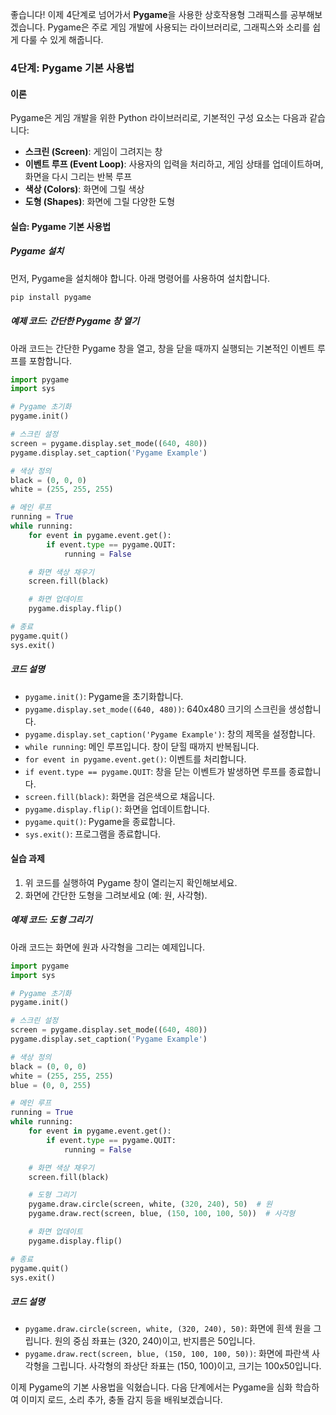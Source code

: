 좋습니다! 이제 4단계로 넘어가서 **Pygame**을 사용한 상호작용형 그래픽스를 공부해보겠습니다. Pygame은 주로 게임 개발에 사용되는 라이브러리로, 그래픽스와 소리를 쉽게 다룰 수 있게 해줍니다.

### 4단계: Pygame 기본 사용법

#### 이론
Pygame은 게임 개발을 위한 Python 라이브러리로, 기본적인 구성 요소는 다음과 같습니다:
- **스크린 (Screen)**: 게임이 그려지는 창
- **이벤트 루프 (Event Loop)**: 사용자의 입력을 처리하고, 게임 상태를 업데이트하며, 화면을 다시 그리는 반복 루프
- **색상 (Colors)**: 화면에 그릴 색상
- **도형 (Shapes)**: 화면에 그릴 다양한 도형

#### 실습: Pygame 기본 사용법

##### Pygame 설치
먼저, Pygame을 설치해야 합니다. 아래 명령어를 사용하여 설치합니다.

```bash
pip install pygame
```

##### 예제 코드: 간단한 Pygame 창 열기
아래 코드는 간단한 Pygame 창을 열고, 창을 닫을 때까지 실행되는 기본적인 이벤트 루프를 포함합니다.

```python
import pygame
import sys

# Pygame 초기화
pygame.init()

# 스크린 설정
screen = pygame.display.set_mode((640, 480))
pygame.display.set_caption('Pygame Example')

# 색상 정의
black = (0, 0, 0)
white = (255, 255, 255)

# 메인 루프
running = True
while running:
    for event in pygame.event.get():
        if event.type == pygame.QUIT:
            running = False

    # 화면 색상 채우기
    screen.fill(black)

    # 화면 업데이트
    pygame.display.flip()

# 종료
pygame.quit()
sys.exit()
```

##### 코드 설명
- `pygame.init()`: Pygame을 초기화합니다.
- `pygame.display.set_mode((640, 480))`: 640x480 크기의 스크린을 생성합니다.
- `pygame.display.set_caption('Pygame Example')`: 창의 제목을 설정합니다.
- `while running`: 메인 루프입니다. 창이 닫힐 때까지 반복됩니다.
- `for event in pygame.event.get()`: 이벤트를 처리합니다.
- `if event.type == pygame.QUIT`: 창을 닫는 이벤트가 발생하면 루프를 종료합니다.
- `screen.fill(black)`: 화면을 검은색으로 채웁니다.
- `pygame.display.flip()`: 화면을 업데이트합니다.
- `pygame.quit()`: Pygame을 종료합니다.
- `sys.exit()`: 프로그램을 종료합니다.

#### 실습 과제
1. 위 코드를 실행하여 Pygame 창이 열리는지 확인해보세요.
2. 화면에 간단한 도형을 그려보세요 (예: 원, 사각형).

##### 예제 코드: 도형 그리기
아래 코드는 화면에 원과 사각형을 그리는 예제입니다.

```python
import pygame
import sys

# Pygame 초기화
pygame.init()

# 스크린 설정
screen = pygame.display.set_mode((640, 480))
pygame.display.set_caption('Pygame Example')

# 색상 정의
black = (0, 0, 0)
white = (255, 255, 255)
blue = (0, 0, 255)

# 메인 루프
running = True
while running:
    for event in pygame.event.get():
        if event.type == pygame.QUIT:
            running = False

    # 화면 색상 채우기
    screen.fill(black)

    # 도형 그리기
    pygame.draw.circle(screen, white, (320, 240), 50)  # 원
    pygame.draw.rect(screen, blue, (150, 100, 100, 50))  # 사각형

    # 화면 업데이트
    pygame.display.flip()

# 종료
pygame.quit()
sys.exit()
```

##### 코드 설명
- `pygame.draw.circle(screen, white, (320, 240), 50)`: 화면에 흰색 원을 그립니다. 원의 중심 좌표는 (320, 240)이고, 반지름은 50입니다.
- `pygame.draw.rect(screen, blue, (150, 100, 100, 50))`: 화면에 파란색 사각형을 그립니다. 사각형의 좌상단 좌표는 (150, 100)이고, 크기는 100x50입니다.

이제 Pygame의 기본 사용법을 익혔습니다. 다음 단계에서는 Pygame을 심화 학습하여 이미지 로드, 소리 추가, 충돌 감지 등을 배워보겠습니다.